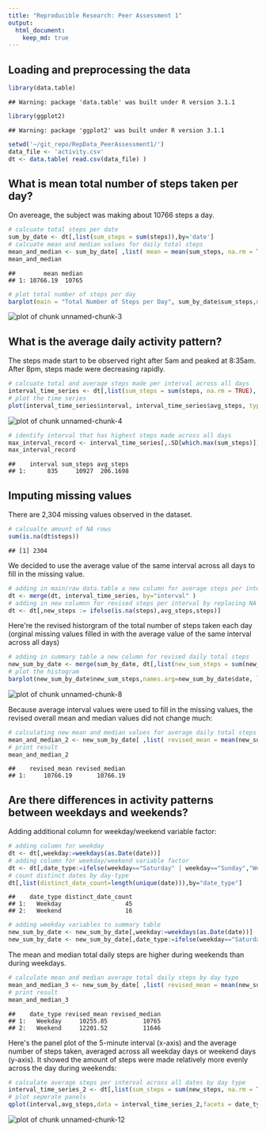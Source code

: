 ```yaml
---
title: "Reproducible Research: Peer Assessment 1"
output: 
  html_document:
    keep_md: true
---
```



## Loading and preprocessing the data


```r
library(data.table)
```

```
## Warning: package 'data.table' was built under R version 3.1.1
```

```r
library(ggplot2)
```

```
## Warning: package 'ggplot2' was built under R version 3.1.1
```

```r
setwd('~/git_repo/RepData_PeerAssessment1/')
data_file <- 'activity.csv'
dt <- data.table( read.csv(data_file) )
```



## What is mean total number of steps taken per day?

On avereage, the subject was making about 10766 steps a day.


```r
# calcuate total steps per date
sum_by_date <- dt[,list(sum_steps = sum(steps)),by='date']
# calcuate mean and median values for daily total steps
mean_and_median <- sum_by_date[ ,list( mean = mean(sum_steps, na.rm = TRUE), median = median(sum_steps, na.rm = TRUE))]
mean_and_median
```

```
##        mean median
## 1: 10766.19  10765
```



```r
# plot total number of steps per day
barplot(main = "Total Number of Steps per Day", sum_by_date$sum_steps,names.arg=sum_by_date$date, las = 3, cex.axis=1.0, cex.names = 0.5)
```

![plot of chunk unnamed-chunk-3](figure/unnamed-chunk-3-1.png) 



## What is the average daily activity pattern?

The steps made start to be observed right after 5am and peaked at 8:35am. After 8pm, steps made were decreasing rapidly.


```r
# calcuate total and average steps made per interval across all days
interval_time_series <- dt[,list(sum_steps = sum(steps, na.rm = TRUE), avg_steps = mean(steps, na.rm = TRUE)),by='interval']
# plot the time series
plot(interval_time_series$interval, interval_time_series$avg_steps, type = "l", main = "Average Steps per 5-min Interval")
```

![plot of chunk unnamed-chunk-4](figure/unnamed-chunk-4-1.png) 



```r
# identify interval that has highest steps made across all days
max_interval_record <- interval_time_series[,.SD[which.max(sum_steps)]]
max_interval_record
```

```
##    interval sum_steps avg_steps
## 1:      835     10927  206.1698
```


## Imputing missing values

There are 2,304 missing values observed in the dataset.


```r
# calcualte amount of NA rows
sum(is.na(dt$steps))
```

```
## [1] 2304
```

We decided to use the average value of the same interval across all days to fill in the missing value.


```r
# adding in main/raw data.table a new column for average steps per interval across all days
dt <- merge(dt, interval_time_series, by="interval" )
# adding in new columnn for revised steps per interval by replacing NA with average steps per interval across all days
dt <- dt[,new_steps := ifelse(is.na(steps),avg_steps,steps)]
```


Here're the revised historgram of the total number of steps taken each day (orginal missing values filled in with the average value of the same interval across all days)


```r
# adding in summary table a new column for revised daily total steps 
new_sum_by_date <- merge(sum_by_date, dt[,list(new_sum_steps = sum(new_steps)),by='date'], by = "date")
# plot the histogram
barplot(new_sum_by_date$new_sum_steps,names.arg=new_sum_by_date$date, las = 3, cex.axis=1.0, cex.names = 0.75, main = "Revised Historgram of Total Steps per Day")
```

![plot of chunk unnamed-chunk-8](figure/unnamed-chunk-8-1.png) 


Because average interval values were used to fill in the missing values, the revised overall mean and median values did not change much:


```r
# calculating new mean and median values for average daily total steps
mean_and_median_2 <- new_sum_by_date[ ,list( revised_mean = mean(new_sum_steps, na.rm = TRUE), revised_median = median(new_sum_steps, na.rm = TRUE))]
# print result
mean_and_median_2
```

```
##    revised_mean revised_median
## 1:     10766.19       10766.19
```



## Are there differences in activity patterns between weekdays and weekends?

Adding additional column for weekday/weekend variable factor:


```r
# adding column for weekday
dt <- dt[,weekday:=weekdays(as.Date(date))]
# adding column for weekday/weekend variable factor
dt <- dt[,date_type:=ifelse(weekday=="Saturday" | weekday=="Sunday","Weekend","Weekday")]
# count distinct dates by day-type
dt[,list(distinct_date_count=length(unique(date))),by="date_type"]
```

```
##    date_type distinct_date_count
## 1:   Weekday                  45
## 2:   Weekend                  16
```

```r
# adding weekday variables to summary table
new_sum_by_date <- new_sum_by_date[,weekday:=weekdays(as.Date(date))]
new_sum_by_date <- new_sum_by_date[,date_type:=ifelse(weekday=="Saturday" | weekday=="Sunday","Weekend","Weekday")]
```


The mean and median total daily steps are higher during weekends than during weekdays.


```r
# calculate mean and median average total daily steps by day type
mean_and_median_3 <- new_sum_by_date[ ,list( revised_mean = mean(new_sum_steps, na.rm = TRUE), revised_median = median(new_sum_steps, na.rm = TRUE)),by="date_type"]
# print result
mean_and_median_3
```

```
##    date_type revised_mean revised_median
## 1:   Weekday     10255.85          10765
## 2:   Weekend     12201.52          11646
```


Here's the panel plot of the 5-minute interval (x-axis) and the average number of steps taken, averaged across all weekday days or weekend days (y-axis).  It showed the amount of steps were made relatively more evenly across the day during weekends:


```r
# calculate average steps per interval across all dates by day type
interval_time_series_2 <- dt[,list(sum_steps = sum(new_steps, na.rm = TRUE), avg_steps = mean(new_steps, na.rm = TRUE)),by=c('interval','date_type')]
# plot seperate panels
qplot(interval,avg_steps,data = interval_time_series_2,facets = date_type ~ ., main = "average steps per interval across all dates by day type", geom = "line")
```

![plot of chunk unnamed-chunk-12](figure/unnamed-chunk-12-1.png) 

